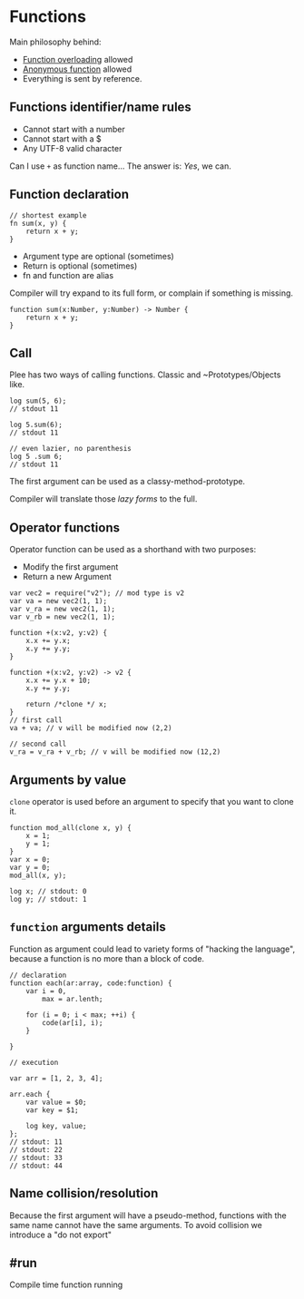 # Functions

Main philosophy behind:

* [Function overloading](http://en.wikipedia.org/wiki/Function_overloading) allowed
* [Anonymous function](http://en.wikipedia.org/wiki/Anonymous_function) allowed
* Everything is sent by reference.


## Functions identifier/name rules

* Cannot start with a number
* Cannot start with a $
* Any UTF-8 valid character

Can I use `+` as function name... The answer is: *Yes*, we can.

## Function declaration

```
// shortest example
fn sum(x, y) {
    return x + y;
}
```

* Argument type are optional (sometimes)
* Return is optional (sometimes)
* fn and function are alias


Compiler will try expand to its full form, or complain if something is missing.

```
function sum(x:Number, y:Number) -> Number {
    return x + y;
}
```


## Call

Plee has two ways of calling functions. Classic and ~Prototypes/Objects like.

```
log sum(5, 6);
// stdout 11

log 5.sum(6);
// stdout 11

// even lazier, no parenthesis
log 5 .sum 6;
// stdout 11

```

The first argument can be used as a classy-method-prototype.

Compiler will translate those *lazy forms* to the full.

## Operator functions

Operator function can be used as a shorthand with two purposes:

* Modify the first argument
* Return a new Argument

```
var vec2 = require("v2"); // mod type is v2
var va = new vec2(1, 1);
var v_ra = new vec2(1, 1);
var v_rb = new vec2(1, 1);

function +(x:v2, y:v2) {
    x.x += y.x;
    x.y += y.y;
}

function +(x:v2, y:v2) -> v2 {
    x.x += y.x + 10;
    x.y += y.y;

    return /*clone */ x;
}
// first call
va + va; // v will be modified now (2,2)

// second call
v_ra = v_ra + v_rb; // v will be modified now (12,2)

```

## Arguments by value

`clone` operator is used before an argument to specify that you want to clone it.

```
function mod_all(clone x, y) {
    x = 1;
    y = 1;
}
var x = 0;
var y = 0;
mod_all(x, y);

log x; // stdout: 0
log y; // stdout: 1
```

## `function` arguments details

Function as argument could lead to variety forms of "hacking the language", because a function
is no more than a block of code.







```
// declaration
function each(ar:array, code:function) {
    var i = 0,
        max = ar.lenth;

    for (i = 0; i < max; ++i) {
        code(ar[i], i);
    }

}

// execution

var arr = [1, 2, 3, 4];

arr.each {
    var value = $0;
    var key = $1;

    log key, value;
};
// stdout: 11
// stdout: 22
// stdout: 33
// stdout: 44

```

## Name collision/resolution

Because the first argument will have a pseudo-method, functions with the same name
cannot have the same arguments. To avoid collision we introduce a "do not export"


## #run

Compile time function running